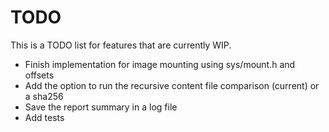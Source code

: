 # TODO

This is a TODO list for features that are currently WIP.

- Finish implementation for image mounting using sys/mount.h and offsets
- Add the option to run the recursive content file comparison (current) or a sha256 
- Save the report summary in a log file
- Add tests